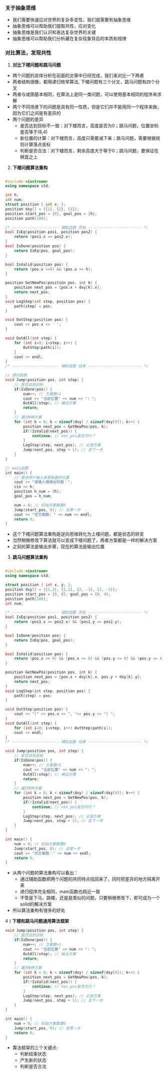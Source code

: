 ### 关于抽象思维

- 我们需要快速应对世界的复杂多变性，我们就需要有抽象思维
- 抽象思维可以帮助我们提取共性，应对变化
- 抽象思维是我们认识和表达复杂世界的关键
- 抽象思维可以帮助我们分析藏在复杂现象背后的本质和规律

### 对比算法，发现共性

1) **对比下楼问题和跳马问题**

- 两个问题的具体分析在前面的文章中已经完成，我们来对比一下两者
- 两者结构很像，都用递归枚举算法, 下楼问题有三个分叉，跳马问题有四个分叉
- 两者与或图基本相同，在算法上是同一类问题，可以使用基本相同的程序来求解
- 两个不同场景下的问题是具有同一性质，但是它们并不能用同一个程序来做，因为它们之间是有差异的
- 两个问题的差异
    * 是否达到目标不一致：对下楼而言，高度是否为0；跳马问题，位置坐标是否等于(8,4)
    * 新位置的计算：对下楼而言，高度只需要减下来；跳马问题，需要根据规则计算落点坐标
    * 判断是否合法：对下楼而言，剩余高度大于等于0；跳马问题，要保证在棋盘之上

2) **下楼问题算法重构**

```cpp

#include <iostream> 
using namespace std;

int h;
int num;
struct position { int x; };
position dxy[] = {{1}, {2}, {3}}; 
position start_pos = {0}, goal_pos = {h};
position path[100];

/* --------------------- 辅助函数 开始 ------------------------ */
bool IsEq(position pos1, position pos2) { 
    return (pos1.x == pos2.x);
}
bool IsDone(position pos) {
    return IsEq(pos, goal_pos);
}

bool IsValid(position pos) {
    return (pos.x >=0) && (pos.x <= h);
}

position GetNewPos(position pos, int k) {
    position next_pos = {pos.x + dxy[k].x};
    return next_pos;
}
void LogStep(int step, position pos) {
    path[step] = pos;
}

void OutStep(position pos) { 
    cout << pos.x << ' ';
}

void OutAll(int step) {
    for (int i=0; i<step; i++) {
        OutStep(path[i]);
    }
    cout << endl;
}
/* --------------------- 辅助函数 结束 ------------------------ */

// 递归函数
void Jump(position pos, int step) {
    // 是否达到目标
    if(IsDone(pos)) {
        num++; // 方案数+1
        cout << "当前位置" << num << ": ";
        OutAll(step); // 输出方案
        return;
    }
    // 遍历N种方案
    for (int k = 0; k < sizeof(dxy) / sizeof(dxy[0]); k++) {
        position next_pos = GetNewPos(pos, k);
        if(!IsValid(next_pos)) {
            continue; // nex_pos是否可行？
        }
        LogStep(step, next_pos); // 记录方案
        Jump(next_pos, step + 1); // 走下一步
    }
}

// main函数
int main() {
    // 要求用户输入来更新最终位置
    cout << "请输入楼梯台阶数："; 
    cin >> h;
    position h_num = {h};
    goal_pos = h_num;

    num = 0; // 初始方案数置0
    Jump(start_pos, 0); // 走第一步
    cout << "总方案数: " << num << endl;
    return 0;
}
```

- 这个下楼问题算法重构是逆向思维转化为上楼问题，都是状态的转变
- 当然稍微修改下算法就可以变成下楼问题了，两者方案都是一样的解决方案
- 之前的算法是输出步骤，现在的算法是输出位置

3) **跳马问题算法重构**

```cpp

#include <iostream>
using namespace std;

struct position { int x, y; };
position dxy[] = {{1,2}, {2,1}, {2, -1}, {1, -2}}; 
position start_pos = {0, 0}, goal_pos = {8, 4};
position path[100];
int num;

/* --------------------- 辅助函数 开始 ------------------------ */
bool IsEq(position pos1, position pos2) {
    return (pos1.x == pos2.x) && (pos1.y == pos2.y);
}

bool IsDone(position pos) {
    return IsEq(pos, goal_pos);
}

bool IsValid(position pos) {
    return (pos.x >= 0) && (pos.x <= 8) && (pos.y >= 0) && (pos.y <= 4);
}

position GetNewPos(position pos, int k) {
    position next_pos = {pos.x + dxy[k].x, pos.y + dxy[k].y}; 
    return next_pos;
}
void LogStep(int step, position pos) {
    path[step] = pos;
}

void OutStep(position pos) {
    cout << "(" << pos.x << ", "<< pos.y << ") ";
}
void OutAll(int step) {
    for (int i=0; i<step; i++) OutStep(path[i]);
    cout << endl;
}
/* --------------------- 辅助函数 结束 ------------------------ */

void Jump(position pos, int step) {
    // 是否达到目标
    if(IsDone(pos)) {
        num++; // 方案数+1
        cout << "当前位置" << num << ": ";
        OutAll(step); // 输出方案
        return;
    }
    // 遍历N种方案
    for (int k = 0; k < sizeof(dxy) / sizeof(dxy[0]); k++) {
        position next_pos = GetNewPos(pos, k);
        if(!IsValid(next_pos)) {
            continue; // nex_pos是否可行？
        }
        LogStep(step, next_pos); // 记录方案
        Jump(next_pos, step + 1); // 走下一步
    }
}

int main() {
    num = 0; // 初始方案数置0 
    Jump(start_pos, 0); // 走第一步
    cout << "总方案数：" << num << endl;
    return 0;
}
```

- 从两个问题的算法重构可以看出：
    * 通过辅助函数把两个问题的共同特点找回来了，同时把差异的地方隔离开来
    * 递归程序完全相同，main函数也趋近一致
    * 不管是下马，跳楼，还是是类似的问题，只要稍微修改下，即可成为一个solid的解决方案
- 所以算法重构有很多的好处

4 ) **下楼和跳马问题通用算法框架**

```cpp
void Jump(position pos, int step) {
    // 是否达到目标
    if(IsDone(pos)) {
        num++; // 方案数+1
        cout << "当前位置" << num << ": ";
        OutAll(step); // 输出方案
        return;
    }
    // 遍历N种方案
    for (int k = 0; k < sizeof(dxy) / sizeof(dxy[0]); k++) {
        position next_pos = GetNewPos(pos, k);
        if(!IsValid(next_pos)) {
            continue; // nex_pos是否可行？
        }
        LogStep(step, next_pos); // 记录方案
        Jump(next_pos, step + 1); // 走下一步
    }
}

int main() {
    num = 0; // 初始方案数置0 
    Jump(start_pos, 0); // 走第一步 
    return 0;
}
```

- 算法框架的三个关键点: 
    * 判断结束状态
    * 产生新的状态
    * 判断是否合法